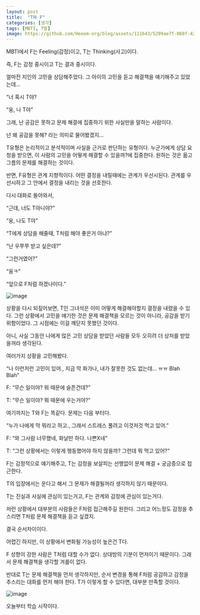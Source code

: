 ```yaml
---
layout: post
title:  "T와 F"
categories: [생각]
tags: [MBTI, T발]
image: https://github.com/Heeom-org/blog/assets/111643/5299ae7f-060f-424f-b538-815faeef9d28
---
```

MBTI에서 F는 Feeling(감정)이고, T는 Thinking(사고)이다.

즉, F는 감정 중시이고 T는 결과 중시이다.

얼마전 지인의 고민을 상담해주었다. 그 아이의 고민을 듣고 해결책을 얘기해주고 있었는데…

“너 혹시 T야?

“웅, 나 T야”

그래, 난 공감은 못하고 문제 해결에 집중하기 위한 사실만을 말하는 사람이다.

넌 왜 공감을 못해? 라는 의미로 물어봤겠지…

T유형은 논리적이고 분석적이며 사실을 근거로 판단하는 유형이다. 누군가에게 상담 요청을 받으면, 이 사람의 고민을 어떻게 해결할 수 있을까?에 집중한다. 원하는 것은 옮고 그름의 문제를 해결하는 것이다.

반면, F유형은 관계 지향적이다. 어떤 결정을 내릴때에는 관계가 우선시된다. 관계를 우선시하고 그 안에서 결정을 내리는 것을 선호한다.

다시 대화로 돌아와서,

“근데, 너도 T아니야?”

“웅, 나도 T야”

“T에게 상담을 해줄때, T처럼 해야 좋은거 아냐?”

“난 우쭈쭈 받고 싶은데?”

“그런거였어?”

“웅ㅋ”

“앞으로 F처럼 하겠나이다.”

![image](https://github.com/Heeom-org/blog/assets/111643/4b1c7437-2e89-4fd7-8015-20fd8d329008)

상황을 다시 되짚어보면, T인 그녀석은 이미 어떻게 해결해야할지 결정을 내렸을 수 있다. 그런 상황에서 고민을 얘기한 것은 문제 해결책을 모르는 것이 아니라, 공감을 받기 위함이었다. 그 시점에는 이걸 깨닫지 못했던 것이다.

아니, 사실 그동안 나에게 많은 고민 상담을 받았던 사람들 모두 오히려 더 상처를 받았을꺼라 생각된다.

여러가지 상황을 고민해봤다.

“나 이런저런 고민이 있어., 지금 막 화가나, 내가 잘못한 것도 없는데… ㅠㅠ Blah Blah”

F: “무슨 일이야? 뭐 때문에 슬픈건데?”

T: “무슨 일이야? 뭐 때문에 우는거야?”

여기까지는 T와 F는 똑같다. 문제는 다음 부터다.

“누가 나에게 막 뭐라고 하고., 그래서 스트레스 풀려고 이것저것 먹고 있어.”

F: “와 그사람 너무했네, 화날만 하다. 나쁜X네”

T: “그런 상황에서는 이렇게 행동했어야 하지 않을까? 그런데 뭐 먹고 있어?”

F는 감정적으로 얘기해주고, T는 감정을 보살피는 선행없이 문제 해결 + 궁금증으로 접근한다.

T의 입장에서는 운다고 해서 그 문제가 해결될꺼라 생각하지 않기 때문이다.

T는 진실과 사실에 관심이 있는거고, F는 관계와 감정에 관심이 있는거다.

저런 상황에서 대부분의 사람들은 F처럼 접근해주길 원한다. 그리고 어느정도 감정을 추스리면 T처럼 문제 해결책을 듣고 싶겠지.

결국 순서차이이다.

어렵긴 하지만, 이 상황에서 변화될 가능성이 높은건 T다.

F 성향이 강한 사람은 T처럼 대할 수가 없다. 상대방의 기분이 먼저이기 때문이다. 그래서 문제 해결책을 생각할 겨를이 없다. 

반대로 T는 문제 해결책을 먼저 생각하지만, 순서 변경을 통해 F처럼 공감하고 감정을 추스리는 대화를 먼저 해야 한다. T가 이렇게 할 수 있다면, 대부분 만족할 것이다.

![image](https://github.com/Heeom-org/blog/assets/111643/543ebbc7-51b2-4abe-9af9-a8ab15dfd6ff)

오늘부터 학습 시작이다.
